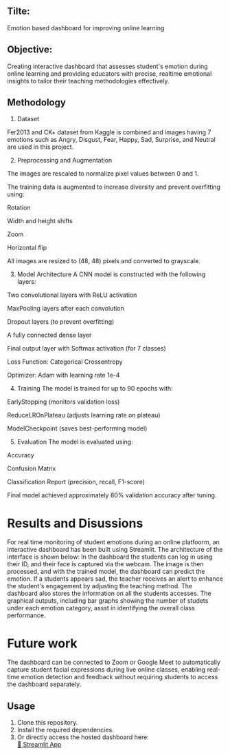 ## Tilte: 
Emotion based dashboard for improving online learning
## Objective: 
Creating interactive dashboard that assesses student's emotion during online learning and providing educators with precise, realtime emotional insights to tailor their teaching methodologies effectively.

## Methodology

1. Dataset

Fer2013 and CK+ dataset from Kaggle is combined and images having 7 emotions such as Angry, Disgust, Fear, Happy, Sad, Surprise, and Neutral are used in this project.

2. Preprocessing and Augmentation

The images are rescaled to normalize pixel values between 0 and 1.

The training data is augmented to increase diversity and prevent overfitting using:

Rotation

Width and height shifts

Zoom

Horizontal flip

All images are resized to (48, 48) pixels and converted to grayscale.

3. Model Architecture
A CNN model is constructed with the following layers:

Two convolutional layers with ReLU activation

MaxPooling layers after each convolution

Dropout layers (to prevent overfitting)

A fully connected dense layer

Final output layer with Softmax activation (for 7 classes)

Loss Function: Categorical Crossentropy

Optimizer: Adam with learning rate 1e-4

4. Training
The model is trained for up to 90 epochs with:

EarlyStopping (monitors validation loss)

ReduceLROnPlateau (adjusts learning rate on plateau)

ModelCheckpoint (saves best-performing model)

5. Evaluation
The model is evaluated using:

Accuracy

Confusion Matrix

Classification Report (precision, recall, F1-score)

Final model achieved approximately 80% validation accuracy after tuning.

# Results and Disussions
For real time monitoring of student emotions during an online platfoorm, an interactive dashboard has been built using Streamlit. The architecture of the interface is shown below:
In the dashboard the students can log in using their ID, and their face is captured via the webcam. The image is then processed, and with the trained model, the dashboard can predict the emotion. If a students appears sad, the teacher receives an alert to enhance the student's engagement by adjusting the teaching method. The dashboard also stores the information on all the students accesses. The graphical outputs, including bar graphs showing the number of studets under each emotion category, assst  in identifying the overall class performance.

# Future work
The dashboard can be connected to Zoom or Google Meet to automatically capture student facial expressions during live online classes, enabling real-time emotion detection and feedback without requiring students to access the dashboard separately.

## Usage

1. Clone this repository.
2. Install the required dependencies.
3. Or directly access the hosted dashboard here:  
   [🎯 Streamlit App](https://emotion-based-dashboard-analysis.streamlit.app/)
